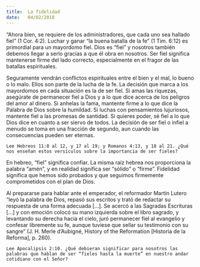 ```yaml
---
title:  La fidelidad
date:   04/02/2018
---
```


“Ahora bien, se requiere de los administradores, que cada uno sea hallado fiel” (1 Cor. 4:2). Luchar y ganar “la buena batalla de la fe” (1 Tim. 6:12) es primordial para un mayordomo fiel. Dios es “fiel” y nosotros también debemos llegar a serlo gracias a que él obra en nosotros. Ser fiel significa mantenerse firme del lado correcto, especialmente en el fragor de las batallas espirituales. 

Seguramente vendrán conflictos espirituales entre el bien y el mal, lo bueno o lo malo. Ellos son parte de la lucha de la fe. La decisión que marca a los mayordomos en cada situación es la de ser fiel. Si amas las riquezas, asegúrate de permanecer fiel a Dios y a lo que dice acerca de los peligros del amor al dinero. Si anhelas la fama, mantente firme a lo que dice la Palabra de Dios sobre la humildad. Si luchas con pensamientos lujuriosos, mantente fiel a las promesas de santidad. Si quieres poder, sé fiel a lo que Dios dice en cuanto a ser siervo de todos. La decisión de ser fiel o infiel a menudo se toma en una fracción de segundo, aun cuando las consecuencias pueden ser eternas. 

`Lee Hebreos 11:8 al 12, y 17 al 19; y Romanos 4:13, y 18 al 21. ¿Qué nos enseñan estos versículos sobre la importancia de ser fieles?`
 
En hebreo, “fiel” significa confiar. La misma raíz hebrea nos proporciona la palabra “amén”, y en realidad significa ser “sólido” o “firme”. Fidelidad significa que hemos sido probados y que seguimos firmemente comprometidos con el plan de Dios.

Al prepararse para hablar ante el emperador, el reformador Martín Lutero “leyó la palabra de Dios, repasó sus escritos y trató de redactar su respuesta de una forma adecuada [...]. Se acercó a las Sagradas Escrituras [...] y con emoción colocó su mano izquierda sobre el libro sagrado, y levantando su derecha hacia el cielo, juró permanecer fiel al evangelio y confesar libremente su fe, aunque tuviese que sellar su testimonio con su sangre” (J. H. Merle d’Aubigné, History of the Reformation [Historia de la Reforma], p. 260). 

`Lee Apocalipsis 2:10. ¿Qué debieran significar para nosotros las palabras que hablan de ser “fieles hasta la muerte” en nuestro andar cotidiano con el Señor?`